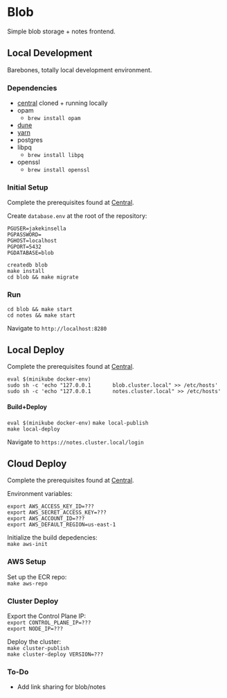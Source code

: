 # Blob

Simple blob storage + notes frontend.

## Local Development

Barebones, totally local development environment.  

### Dependencies
 - [central](https://github.com/TheLocust3/central) cloned + running locally
 - opam
   - `brew install opam`
 - [dune](https://dune.build)
 - [yarn](https://yarnpkg.com)
 - postgres
 - libpq
   - `brew install libpq`
 - openssl
   - `brew install openssl`

### Initial Setup
Complete the prerequisites found at [Central](https://github.com/TheLocust3/central?tab=readme-ov-file#initial-setup).  
  
Create `database.env` at the root of the repository:
```
PGUSER=jakekinsella
PGPASSWORD=
PGHOST=localhost
PGPORT=5432
PGDATABASE=blob
```
  
`createdb blob`  
`make install`  
`cd blob && make migrate`  

### Run
`cd blob && make start`  
`cd notes && make start`
  
Navigate to `http://localhost:8280`  

## Local Deploy
Complete the prerequisites found at [Central](https://github.com/TheLocust3/central?tab=readme-ov-file#local-deploy).  
  
`eval $(minikube docker-env)`  
`sudo sh -c 'echo "127.0.0.1       blob.cluster.local" >> /etc/hosts'`
`sudo sh -c 'echo "127.0.0.1       notes.cluster.local" >> /etc/hosts'`
  

#### Build+Deploy
`eval $(minikube docker-env)`
`make local-publish`  
`make local-deploy`  
  
Navigate to `https://notes.cluster.local/login`  

## Cloud Deploy
Complete the prerequisites found at [Central](https://github.com/TheLocust3/central?tab=readme-ov-file#cloud-deploy).  
  
Environment variables:
```
export AWS_ACCESS_KEY_ID=???
export AWS_SECRET_ACCESS_KEY=???
export AWS_ACCOUNT_ID=???
export AWS_DEFAULT_REGION=us-east-1
```
  
Initialize the build depedencies:  
`make aws-init`

### AWS Setup
Set up the ECR repo:  
`make aws-repo`

### Cluster Deploy

Export the Control Plane IP:  
`export CONTROL_PLANE_IP=???`  
`export NODE_IP=???`  

Deploy the cluster:  
`make cluster-publish`  
`make cluster-deploy VERSION=???`  

### To-Do
 - Add link sharing for blob/notes
